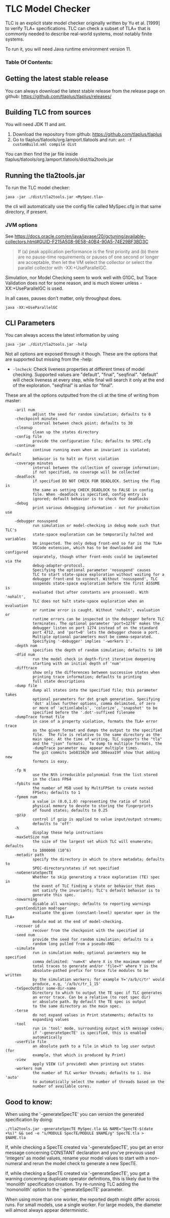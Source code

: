 # TLC Model Checker
TLC is an explicit state model checker originally written by Yu et al. [1999] to verify TLA+ specifications. TLC can check a subset of TLA+ that is commonly needed to describe real-world systems, most notably finite systems.

To run it, you will need Java runtime environment version 11.

### Table Of Contents:
<!-- toc -->

## Getting the latest stable release
You can always download the latest stable release from the release page on github: https://github.com/tlaplus/tlaplus/releases/


## Building TLC from sources
You will need JDK 11 and ant.
1. Download the repository from github: https://github.com/tlaplus/tlaplus
2. Go to tlaplus/tlatools/org.lamport.tlatools and run: `ant -f customBuild.xml compile dist`

You can then find the jar file inside tlaplus/tlatools/org.lamport.tlatools/dist/tla2tools.jar

## Running the tla2tools.jar
To run the TLC model checker:
```
java -jar ./dist/tla2tools.jar <MySpec.tla>
```
the cli will automatically use the config file called MySpec.cfg in that same directory, if present.

### JVM options
See https://docs.oracle.com/en/java/javase/20/gctuning/available-collectors.html#GUID-F215A508-9E58-40B4-90A5-74E29BF3BD3C

> If (a) peak application performance is the first priority and (b) there are no pause-time requirements or pauses of one second or longer are acceptable,
> then let the VM select the collector or select the parallel collector with -XX:+UseParallelGC.

Simulation, nor Model Checking seem to work well with G1GC, but Trace Validation does not for some reason, and is much slower unless -XX:+UseParallelGC is used.

In all cases, pauses don't matter, only throughput does.
```
java -XX:+UseParallelGC
```


## CLI Parameters
You can always access the latest information by using
```
java -jar ./dist/tla2tools.jar -help
```
Not all options are exposed through it though. These are the options that are supported but missing from the -help:

* `-lncheck`: Check liveness properties at different times of model checking. Supported values are "default", "final", "seqfinal". "default" will check liveness at every step, while final will search it only at the end of the exploration. "seqfinal" is anlias for "final".

These are all the options outputted from the cli at the time of writing from master:
```
    -aril num
            adjust the seed for random simulation; defaults to 0
    -checkpoint minutes
            interval between check point; defaults to 30
    -cleanup
            clean up the states directory
    -config file
            provide the configuration file; defaults to SPEC.cfg
    -continue
            continue running even when an invariant is violated; default
            behavior is to halt on first violation
    -coverage minutes
            interval between the collection of coverage information;
            if not specified, no coverage will be collected
    -deadlock
            if specified DO NOT CHECK FOR DEADLOCK. Setting the flag is
            the same as setting CHECK_DEADLOCK to FALSE in config
            file. When -deadlock is specified, config entry is
            ignored; default behavior is to check for deadlocks
    -debug
            print various debugging information - not for production use
            
    -debugger nosuspend
            run simulation or model-checking in debug mode such that TLC's
            state-space exploration can be temporarily halted and variables
            be inspected. The only debug front-end so far is the TLA+
            VSCode extension, which has to be downloaded and configured
            separately, though other front-ends could be implemeted via the
            debug-adapter-protocol.
            Specifying the optional parameter 'nosuspend' causes
            TLC to start state-space exploration without waiting for a
            debugger front-end to connect. Without 'nosuspend', TLC
            suspends state-space exploration before the first ASSUME is
            evaluated (but after constants are processed). With 'nohalt',
            TLC does not halt state-space exploration when an evaluation
            or runtime error is caught. Without 'nohalt', evaluation or
            runtime errors can be inspected in the debugger before TLC
            terminates. The optional parameter 'port=1274' makes the
            debugger listen on port 1274 instead of on the standard
            port 4712, and 'port=0' lets the debugger choose a port.
            Multiple optional parameters must be comma-separated.
            Specifying '-debugger' implies '-workers 1'.
    -depth num
            specifies the depth of random simulation; defaults to 100
    -dfid num
            run the model check in depth-first iterative deepening
            starting with an initial depth of 'num'
    -difftrace
            show only the differences between successive states when
            printing trace information; defaults to printing
            full state descriptions
    -dump file
            dump all states into the specified file; this parameter takes
            optional parameters for dot graph generation. Specifying
            'dot' allows further options, comma delimited, of zero
            or more of 'actionlabels', 'colorize', 'snapshot' to be
            specified before the '.dot'-suffixed filename
    -dumpTrace format file
            in case of a property violation, formats the TLA+ error trace
            as the given format and dumps the output to the specified
            file.  The file is relative to the same directory as the
            main spec. At the time of writing, TLC supports the "tla"
            and the "json" formats.  To dump to multiple formats, the
            -dumpTrace parameter may appear multiple times.
            The git commits 1eb815620 and 386eaa19f show that adding new
            formats is easy.
            
    -fp N
            use the Nth irreducible polynomial from the list stored
            in the class FP64
    -fpbits num
            the number of MSB used by MultiFPSet to create nested
            FPSets; defaults to 1
    -fpmem num
            a value in (0.0,1.0) representing the ratio of total
            physical memory to devote to storing the fingerprints
            of found states; defaults to 0.25
    -gzip
            control if gzip is applied to value input/output streams;
            defaults to 'off'
    -h
            display these help instructions
    -maxSetSize num
            the size of the largest set which TLC will enumerate; defaults
            to 1000000 (10^6)
    -metadir path
            specify the directory in which to store metadata; defaults to
            SPEC-directory/states if not specified
    -noGenerateSpecTE
            Whether to skip generating a trace exploration (TE) spec in
            the event of TLC finding a state or behavior that does
            not satisfy the invariants; TLC's default behavior is to
            generate this spec.
    -nowarning
            disable all warnings; defaults to reporting warnings
    -postCondition mod!oper
            evaluate the given (constant-level) operator oper in the TLA+
            module mod at the end of model-checking.
    -recover id
            recover from the checkpoint with the specified id
    -seed num
            provide the seed for random simulation; defaults to a
            random long pulled from a pseudo-RNG
    -simulate
            run in simulation mode; optional parameters may be specified
            comma delimited: 'num=X' where X is the maximum number of
            total traces to generate and/or 'file=Y' where Y is the
            absolute-pathed prefix for trace file modules to be written
            by the simulation workers; for example Y='/a/b/c/tr' would
            produce, e.g, '/a/b/c/tr_1_15'
    -teSpecOutDir some-dir-name
            Directory to which to output the TE spec if TLC generates
            an error trace. Can be a relative (to root spec dir)
            or absolute path. By default the TE spec is output
            to the same directory as the main spec.
    -terse
            do not expand values in Print statements; defaults to
            expanding values
    -tool
            run in 'tool' mode, surrounding output with message codes;
            if '-generateSpecTE' is specified, this is enabled
            automatically
    -userFile file
            an absolute path to a file in which to log user output (for
            example, that which is produced by Print)
    -view
            apply VIEW (if provided) when printing out states
    -workers num
            the number of TLC worker threads; defaults to 1. Use 'auto'
            to automatically select the number of threads based on the
            number of available cores.
```


## Good to know:
When using the  '-generateSpecTE' you can version the generated specification by doing:

    ./tla2tools.jar -generateSpecTE MySpec.tla && NAME="SpecTE-$(date +%s)" && sed -e "s/MODULE SpecTE/MODULE $NAME/g" SpecTE.tla > $NAME.tla

If, while checking a SpecTE created via '-generateSpecTE', you get an error message concerning
CONSTANT declaration and you've previous used 'integers' as model values, rename your
model values to start with a non-numeral and rerun the model check to generate a new SpecTE.

If, while checking a SpecTE created via '-generateSpecTE', you get a warning concerning
duplicate operator definitions, this is likely due to the 'monolith' specification
creation. Try re-running TLC adding the 'nomonolith' option to the '-generateSpecTE'
parameter.

When using more than one worker, the reported depth might differ across runs. For small models, use a single worker. For large models, the diameter will almost always appear deterministic.